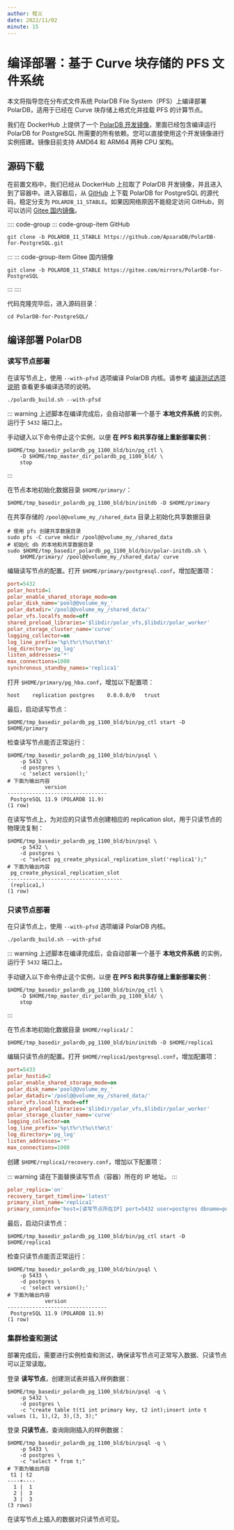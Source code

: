 ```yaml
---
author: 程义
date: 2022/11/02
minute: 15
---
```


# 编译部署：基于 Curve 块存储的 PFS 文件系统

<ArticleInfo :frontmatter=$frontmatter></ArticleInfo>

本文将指导您在分布式文件系统 PolarDB File System（PFS）上编译部署 PolarDB，适用于已经在 Curve 块存储上格式化并挂载 PFS 的计算节点。

我们在 DockerHub 上提供了一个 [PolarDB 开发镜像](https://hub.docker.com/r/polardb/polardb_pg_devel/tags)，里面已经包含编译运行 PolarDB for PostgreSQL 所需要的所有依赖。您可以直接使用这个开发镜像进行实例搭建。镜像目前支持 AMD64 和 ARM64 两种 CPU 架构。

## 源码下载

在前置文档中，我们已经从 DockerHub 上拉取了 PolarDB 开发镜像，并且进入到了容器中。进入容器后，从 [GitHub](https://github.com/ApsaraDB/PolarDB-for-PostgreSQL) 上下载 PolarDB for PostgreSQL 的源代码，稳定分支为 `POLARDB_11_STABLE`。如果因网络原因不能稳定访问 GitHub，则可以访问 [Gitee 国内镜像](https://gitee.com/mirrors/PolarDB-for-PostgreSQL)。

:::: code-group
::: code-group-item GitHub

```bash:no-line-numbers
git clone -b POLARDB_11_STABLE https://github.com/ApsaraDB/PolarDB-for-PostgreSQL.git
```

:::
::: code-group-item Gitee 国内镜像

```bash:no-line-numbers
git clone -b POLARDB_11_STABLE https://gitee.com/mirrors/PolarDB-for-PostgreSQL
```

:::
::::

代码克隆完毕后，进入源码目录：

```bash:no-line-numbers
cd PolarDB-for-PostgreSQL/
```

## 编译部署 PolarDB

### 读写节点部署

在读写节点上，使用 `--with-pfsd` 选项编译 PolarDB 内核。请参考 [编译测试选项说明](./db-localfs.md#编译测试选项说明) 查看更多编译选项的说明。

```bash:no-line-numbers
./polardb_build.sh --with-pfsd
```

::: warning
上述脚本在编译完成后，会自动部署一个基于 **本地文件系统** 的实例，运行于 `5432` 端口上。

手动键入以下命令停止这个实例，以便 **在 PFS 和共享存储上重新部署实例**：

```bash:no-line-numbers
$HOME/tmp_basedir_polardb_pg_1100_bld/bin/pg_ctl \
    -D $HOME/tmp_master_dir_polardb_pg_1100_bld/ \
    stop
```

:::

在节点本地初始化数据目录 `$HOME/primary/`：

```bash:no-line-numbers
$HOME/tmp_basedir_polardb_pg_1100_bld/bin/initdb -D $HOME/primary
```

在共享存储的 `/pool@@volume_my_/shared_data` 目录上初始化共享数据目录

```bash:no-line-numbers
# 使用 pfs 创建共享数据目录
sudo pfs -C curve mkdir /pool@@volume_my_/shared_data
# 初始化 db 的本地和共享数据目录
sudo $HOME/tmp_basedir_polardb_pg_1100_bld/bin/polar-initdb.sh \
    $HOME/primary/ /pool@@volume_my_/shared_data/ curve
```

编辑读写节点的配置。打开 `$HOME/primary/postgresql.conf`，增加配置项：

```ini
port=5432
polar_hostid=1
polar_enable_shared_storage_mode=on
polar_disk_name='pool@@volume_my_'
polar_datadir='/pool@@volume_my_/shared_data/'
polar_vfs.localfs_mode=off
shared_preload_libraries='$libdir/polar_vfs,$libdir/polar_worker'
polar_storage_cluster_name='curve'
logging_collector=on
log_line_prefix='%p\t%r\t%u\t%m\t'
log_directory='pg_log'
listen_addresses='*'
max_connections=1000
synchronous_standby_names='replica1'
```

打开 `$HOME/primary/pg_hba.conf`，增加以下配置项：

```ini:no-line-numbers
host	replication	postgres	0.0.0.0/0	trust
```

最后，启动读写节点：

```bash:no-line-numbers
$HOME/tmp_basedir_polardb_pg_1100_bld/bin/pg_ctl start -D $HOME/primary
```

检查读写节点能否正常运行：

```bash:no-line-numbers
$HOME/tmp_basedir_polardb_pg_1100_bld/bin/psql \
    -p 5432 \
    -d postgres \
    -c 'select version();'
# 下面为输出内容
            version
--------------------------------
 PostgreSQL 11.9 (POLARDB 11.9)
(1 row)
```

在读写节点上，为对应的只读节点创建相应的 replication slot，用于只读节点的物理流复制：

```bash:no-line-numbers
$HOME/tmp_basedir_polardb_pg_1100_bld/bin/psql \
    -p 5432 \
    -d postgres \
    -c "select pg_create_physical_replication_slot('replica1');"
# 下面为输出内容
 pg_create_physical_replication_slot
-------------------------------------
 (replica1,)
(1 row)
```

### 只读节点部署

在只读节点上，使用 `--with-pfsd` 选项编译 PolarDB 内核。

```bash:no-line-numbers
./polardb_build.sh --with-pfsd
```

::: warning
上述脚本在编译完成后，会自动部署一个基于 **本地文件系统** 的实例，运行于 `5432` 端口上。

手动键入以下命令停止这个实例，以便 **在 PFS 和共享存储上重新部署实例**：

```bash:no-line-numbers
$HOME/tmp_basedir_polardb_pg_1100_bld/bin/pg_ctl \
    -D $HOME/tmp_master_dir_polardb_pg_1100_bld/ \
    stop
```

:::

在节点本地初始化数据目录 `$HOME/replica1/`：

```bash:no-line-numbers
$HOME/tmp_basedir_polardb_pg_1100_bld/bin/initdb -D $HOME/replica1
```

编辑只读节点的配置。打开 `$HOME/replica1/postgresql.conf`，增加配置项：

```ini
port=5433
polar_hostid=2
polar_enable_shared_storage_mode=on
polar_disk_name='pool@@volume_my_'
polar_datadir='/pool@@volume_my_/shared_data/'
polar_vfs.localfs_mode=off
shared_preload_libraries='$libdir/polar_vfs,$libdir/polar_worker'
polar_storage_cluster_name='curve'
logging_collector=on
log_line_prefix='%p\t%r\t%u\t%m\t'
log_directory='pg_log'
listen_addresses='*'
max_connections=1000
```

创建 `$HOME/replica1/recovery.conf`，增加以下配置项：

::: warning
请在下面替换读写节点（容器）所在的 IP 地址。
:::

```ini
polar_replica='on'
recovery_target_timeline='latest'
primary_slot_name='replica1'
primary_conninfo='host=[读写节点所在IP] port=5432 user=postgres dbname=postgres application_name=replica1'
```

最后，启动只读节点：

```bash:no-line-numbers
$HOME/tmp_basedir_polardb_pg_1100_bld/bin/pg_ctl start -D $HOME/replica1
```

检查只读节点能否正常运行：

```bash:no-line-numbers
$HOME/tmp_basedir_polardb_pg_1100_bld/bin/psql \
    -p 5433 \
    -d postgres \
    -c 'select version();'
# 下面为输出内容
            version
--------------------------------
 PostgreSQL 11.9 (POLARDB 11.9)
(1 row)
```

### 集群检查和测试

部署完成后，需要进行实例检查和测试，确保读写节点可正常写入数据、只读节点可以正常读取。

登录 **读写节点**，创建测试表并插入样例数据：

```bash:no-line-numbers
$HOME/tmp_basedir_polardb_pg_1100_bld/bin/psql -q \
    -p 5432 \
    -d postgres \
    -c "create table t(t1 int primary key, t2 int);insert into t values (1, 1),(2, 3),(3, 3);"
```

登录 **只读节点**，查询刚刚插入的样例数据：

```bash:no-line-numbers
$HOME/tmp_basedir_polardb_pg_1100_bld/bin/psql -q \
    -p 5433 \
    -d postgres \
    -c "select * from t;"
# 下面为输出内容
 t1 | t2
----+----
  1 |  1
  2 |  3
  3 |  3
(3 rows)
```

在读写节点上插入的数据对只读节点可见。
